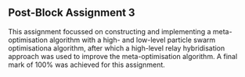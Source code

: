 ## Post-Block Assignment 3

This assignment focussed on constructing and implementing a meta-optimisation algorithm with a high- and low-level particle swarm optimisationa algorithm, after which a high-level relay hybridisation approach was used to improve the meta-optimisation algorithm. A final mark of 100% was achieved for this assignment.
